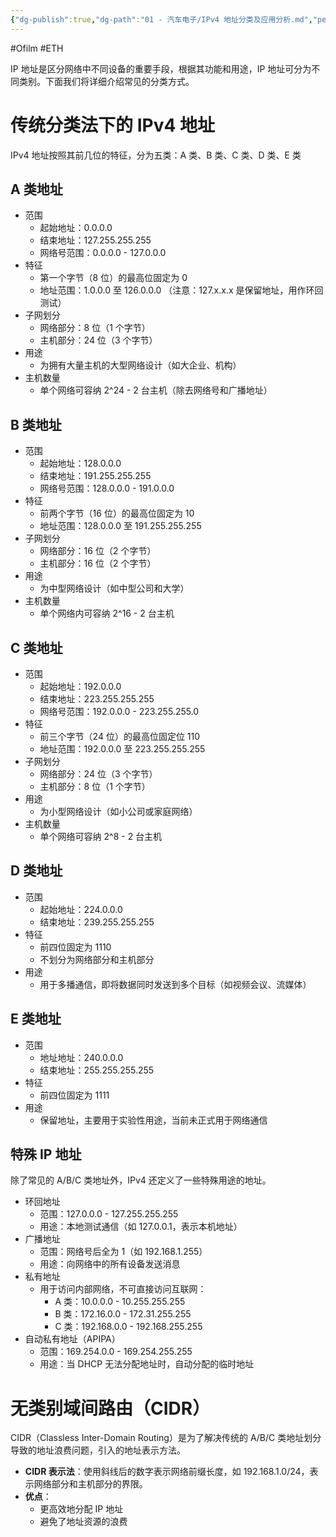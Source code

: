 ```yaml
---
{"dg-publish":true,"dg-path":"01 - 汽车电子/IPv4 地址分类及应用分析.md","permalink":"/01 - 汽车电子/IPv4 地址分类及应用分析/","created":"2022-06-16T15:45:35.000+08:00","updated":"2025-04-02T14:16:05.000+08:00"}
---
```


#Ofilm #ETH

IP 地址是区分网络中不同设备的重要手段，根据其功能和用途，IP 地址可分为不同类别。下面我们将详细介绍常见的分类方式。

# 传统分类法下的 IPv4 地址

IPv4 地址按照其前几位的特征，分为五类：A 类、B 类、C 类、D 类、E 类

## A 类地址

- 范围
	- 起始地址：0.0.0.0
	- 结束地址：127.255.255.255
	- 网络号范围：0.0.0.0 - 127.0.0.0
- 特征
	- 第一个字节（8 位）的最高位固定为 0
	- 地址范围：1.0.0.0 至 126.0.0.0 （注意：127.x.x.x 是保留地址，用作环回测试）
- 子网划分
	- 网络部分：8 位（1 个字节）
	- 主机部分：24 位（3 个字节）
- 用途
	- 为拥有大量主机的大型网络设计（如大企业、机构）
- 主机数量
	- 单个网络可容纳 2^24 - 2 台主机（除去网络号和广播地址）

## B 类地址

- 范围
	- 起始地址：128.0.0.0
	- 结束地址：191.255.255.255
	- 网络号范围：128.0.0.0 - 191.0.0.0
- 特征
	- 前两个字节（16 位）的最高位固定为 10
	- 地址范围：128.0.0.0 至 191.255.255.255
- 子网划分
	- 网络部分：16 位（2 个字节）
	- 主机部分：16 位（2 个字节）
- 用途
	- 为中型网络设计（如中型公司和大学）
- 主机数量
	- 单个网络内可容纳 2^16 - 2 台主机

## C 类地址

- 范围
	- 起始地址：192.0.0.0
	- 结束地址：223.255.255.255
	- 网络号范围：192.0.0.0 - 223.255.255.0
- 特征
	- 前三个字节（24 位）的最高位固定位 110
	- 地址范围：192.0.0.0 至 223.255.255.255
- 子网划分
	- 网络部分：24 位（3 个字节）
	- 主机部分：8 位（1 个字节）
- 用途
	- 为小型网络设计（如小公司或家庭网络）
- 主机数量
	- 单个网络可容纳 2^8 - 2 台主机

## D 类地址

- 范围
	- 起始地址：224.0.0.0
	- 结束地址：239.255.255.255
- 特征
	- 前四位固定为 1110
	- 不划分为网络部分和主机部分
- 用途
	- 用于多播通信，即将数据同时发送到多个目标（如视频会议、流媒体）

## E 类地址

- 范围
	- 地址地址：240.0.0.0
	- 结束地址：255.255.255.255
- 特征
	- 前四位固定为 1111
- 用途
	- 保留地址，主要用于实验性用途，当前未正式用于网络通信

## 特殊 IP 地址

除了常见的 A/B/C 类地址外，IPv4 还定义了一些特殊用途的地址。

- 环回地址
	- 范围：127.0.0.0 - 127.255.255.255
	- 用途：本地测试通信（如 127.0.0.1，表示本机地址）
- 广播地址
	- 范围：网络号后全为 1（如 192.168.1.255）
	- 用途：向网络中的所有设备发送消息
- 私有地址
	- 用于访问内部网络，不可直接访问互联网：
		- A 类：10.0.0.0 - 10.255.255.255
		- B 类：172.16.0.0 - 172.31.255.255
		- C 类：192.168.0.0 - 192.168.255.255
- 自动私有地址（APIPA）
	- 范围：169.254.0.0 - 169.254.255.255
	- 用途：当 DHCP 无法分配地址时，自动分配的临时地址

# 无类别域间路由（CIDR）

CIDR（Classless Inter-Domain Routing）是为了解决传统的 A/B/C 类地址划分导致的地址浪费问题，引入的地址表示方法。

- **CIDR 表示法**：使用斜线后的数字表示网络前缀长度，如 192.168.1.0/24，表示网络部分和主机部分的界限。
- **优点**：
    - 更高效地分配 IP 地址
    - 避免了地址资源的浪费